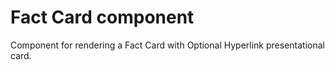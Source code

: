 # Fact Card component

Component for rendering a Fact Card with Optional Hyperlink presentational card. 
